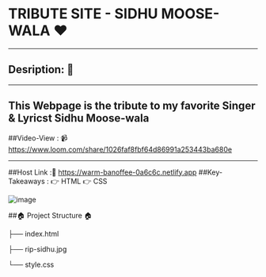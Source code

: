 # TRIBUTE SITE - SIDHU MOOSE-WALA ❤️

------------

## Desription: 🤘

------------
This Webpage is the tribute to my favorite Singer & Lyricst Sidhu Moose-wala
------------
##Video-View : 📹
https://www.loom.com/share/1026faf8fbf64d86991a253443ba680e


------------


##Host Link :🔗
https://warm-banoffee-0a6c6c.netlify.app
##Key-Takeaways :
👉 HTML
👉 CSS

  ![image](https://user-images.githubusercontent.com/102636327/177285332-1fb2cdf0-ade6-4d85-aae2-54aa0ac33cac.png)
  
  ##🏠 Project Structure 🏠
  
├── index.html

├── rip-sidhu.jpg

└── style.css
